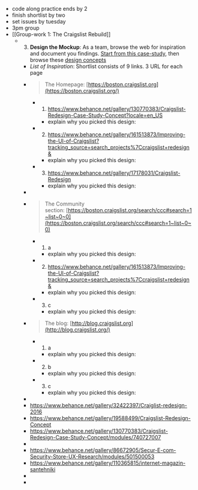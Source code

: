 - code along practice ends by 2
- finish shortlist by two
- set issues by tuesday
- 3pm group
- [[Group-work 1: The Craigslist Rebuild]]
	- 3. **Design the Mockup**: As a team, browse the web for inspiration and document you findings. [Start from this case-study](https://www.behance.net/gallery/130770383/Craigslist-Redesign-Case-Study-Concept?locale=en_US), then browse these [design concepts](https://dribbble.com/tags/craigslist)
		- *List of Inspiration*: Shortlist consists of 9 links. 3 URL for each page
		- >The Homepage: [https://boston.craigslist.org](https://boston.craigslist.org/)
			- 1. https://www.behance.net/gallery/130770383/Craigslist-Redesign-Case-Study-Concept?locale=en_US
				- explain why you picked this design:
			- 2. https://www.behance.net/gallery/161513873/Improving-the-UI-of-Craigslist?tracking_source=search_projects%7Ccraigslist+redesign&
				- explain why you picked this design:
			- 3. https://www.behance.net/gallery/17178031/Craigslist-Redesign
				- explain why you picked this design:
		-
		- >The Community section: [https://boston.craigslist.org/search/ccc#search=1~list~0~0](https://boston.craigslist.org/search/ccc#search=1~list~0~0)
			- 1. a
				- explain why you picked this design:
			- 2. https://www.behance.net/gallery/161513873/Improving-the-UI-of-Craigslist?tracking_source=search_projects%7Ccraigslist+redesign&
				- explain why you picked this design:
			- 3. c
				- explain why you picked this design:
		- >The blog: [http://blog.craigslist.org](http://blog.craigslist.org/)
			- 1. a
				- explain why you picked this design:
			- 2. b
				- explain why you picked this design:
			- 3. c
				- explain why you picked this design:
		-
		- https://www.behance.net/gallery/32422397/Craiglist-redesign-2016
		- https://www.behance.net/gallery/19588499/Craigslist-Redesign-Concept
		- https://www.behance.net/gallery/130770383/Craigslist-Redesign-Case-Study-Concept/modules/740727007
		-
		- https://www.behance.net/gallery/86672905/Secur-E-com-Security-Store-UX-Research/modules/501500053
		- https://www.behance.net/gallery/110365815/internet-magazin-santehniki
		-
		-